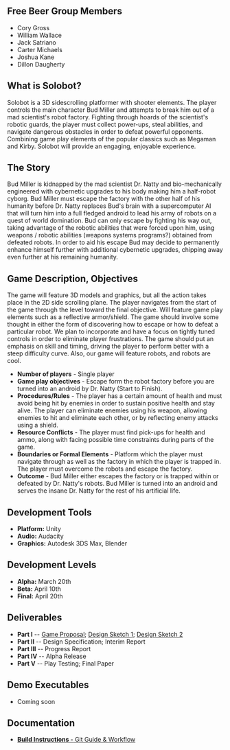## Free Beer Group Members
* Cory Gross
* William Wallace
* Jack Satriano
* Carter Michaels
* Joshua Kane
* Dillon Daugherty

## What is Solobot?

Solobot is a 3D sidescrolling platformer with shooter elements. The player controls the main character Bud Miller and attempts to break him out of a mad scientist's robot factory. Fighting through hoards of the scientist's robotic guards, the player must collect power-ups, steal abilities, and navigate dangerous obstacles in order to defeat powerful opponents. Combining game play elements of the popular classics such as Megaman and Kirby. Solobot will provide an engaging, enjoyable experience.

## The Story

Bud Miller is kidnapped by the mad scientist Dr. Natty and bio-mechanically engineered with cybernetic upgrades to his body making him a half-robot cyborg. Bud Miller must escape the factory with the other half of his humanity before Dr. Natty replaces Bud's brain with a supercomputer AI that will turn him into a full fledged android to lead his army of robots on a quest of world domination. Bud can only escape by fighting his way out, taking advantage of the robotic abilities that were forced upon him, using weapons / robotic abilities (weapons systems programs?) obtained from defeated robots. In order to aid his escape Bud may decide to permanently enhance himself further with additional cybernetic upgrades, chipping away even further at his remaining humanity.

## Game Description, Objectives

The game will feature 3D models and graphics, but all the action takes place in the 2D side scrolling plane. The player navigates from the start of the game through the level toward the final objective. Will feature game play elements such as a reflective armor/shield. The game should involve some thought in either the form of discovering how to escape or how to defeat a particular robot. We plan to incorporate and have a focus on tightly tuned controls in order to eliminate player frustrations. The game should put an emphasis on skill and timing, driving the player to perform better with a steep difficulty curve. Also, our game will feature robots, and robots are cool.

* **Number of players** - Single player
* **Game play objectives** - Escape form the robot factory before you are turned into an android by Dr. Natty (Start to Finish).
* **Procedures/Rules** - The player has a certain amount of health and must avoid being hit by enemies in order to sustain positive health and stay alive. The player can eliminate enemies using his weapon, allowing enemies to hit and eliminate each other, or by reflecting enemy attacks using a shield.
* **Resource Conflicts** - The player must find pick-ups for health and ammo, along with facing possible time constraints during parts of the game.
* **Boundaries or Formal Elements** - Platform which the player must navigate through as well as the factory in which the player is trapped in. The player must overcome the robots and escape the factory.
* **Outcome** - Bud Miller either escapes the factory or is trapped within or defeated by Dr. Natty's robots. Bud Miller is turned into an android and serves the insane Dr. Natty for the rest of his artificial life.

## Development Tools

* **Platform:** Unity
* **Audio:** Audacity
* **Graphics:** Autodesk 3DS Max, Blender

## Development Levels

* **Alpha:** March 20th
* **Beta:** April 10th
* **Final:** April 20th

## Deliverables

* **Part I** -- [Game Proposal][1]; [Design Sketch 1][2]; [Design Sketch 2][3]
* **Part II** -- Design Specification; Interim Report
* **Part III** -- Progress Report
* **Part IV** -- Alpha Release
* **Part V** -- Play Testing; Final Paper

## Demo Executables
* Coming soon

## Documentation
* [**Build Instructions -** Git Guide & Workflow][4]

[1]: Docs/Free%20Beer%20Project%20COMP%204970.odt
[2]: Docs/design_sketch_1.jpg
[3]: Docs/design_sketch_2.jpg
[4]: Docs/gitbuilding.md

<script>
serverSide = true;

if (typeof serverSide !== "undefined" ) {
	$('a').each(function (i, e) { 
		if(isMarkDownFile($(this).attr('href'))) {
			$(this).attr('href', $(this).attr('href).substring(0, $(this.attr('href').length - 3)) + '.html');
		}
	});
}
	function isMarkDownFile(filename) { return filename.substring(filename.length - 3)[0] === '.' && filename.substring(filename.length - 3)[1] === 'm' && filename.substring(filename.length - 3)[2] === 'd'; }
<script>
